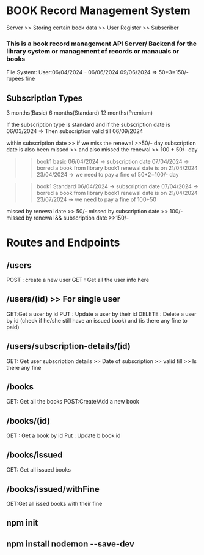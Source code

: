 # BOOK Record Management System
Server >> Storing certain book data
       >> User Register
       >> Subscriber

### This is  a book record management API Server/ Backend for the library system or management of records or manauals or books

File System:
User:06/04/2024 - 06/06/2024
09/06/2024 => 50*3=150/- rupees fine

## Subscription Types
3 months(Basic)
6 months(Standard)
12 months(Premium)

If the subscription type is standard  and if the subscription date is 06/03/2024
=> Then subscription valid till 06/09/2024


within subscription date >> if we miss the renewal >>50/- day
subscription date is also been missed >> and also missed the renewal >> 100 + 50/- day

>> book1
>> basic
>> 06/04/2024 -> subscription date
>> 07/04/2024 -> borred a book from library 
>> book1 renewal date is on 21/04/2024
>> 23/04/2024 -> we need to pay a fine of 50*2=100/- day

>> book1
>> Standard
>> 06/04/2024 -> subscription date
>> 07/04/2024 -> borred a book from library
>> book1 renewal date is on 21/04/2024
>> 23/07/2024 -> we need to pay a fine of 100+50 

missed by renewal date >> 50/-
missed by subscription date >> 100/-
missed by renewal && subscription date >>150/-










# Routes and Endpoints

## /users
POST : create a new user
GET : Get all the user info here

## /users/(id) >> For single user
GET:Get a user by id 
PUT : Update a user by their id
DELETE : Delete a user by id (check if he/she still have an issued book) and (is there any fine to paid)

## /users/subscription-details/(id)
GET: Get user subscription details
    >> Date of subscription
    >> valid till
    >> Is there any fine

## /books
GET: Get all the books
POST:Create/Add a new book

## /books/(id)
GET : Get a book by id 
Put : Update b book id

## /books/issued
GET: Get all issued books

## /books/issued/withFine
GET:Get all issed books with their fine

## npm init
## npm install nodemon --save-dev




